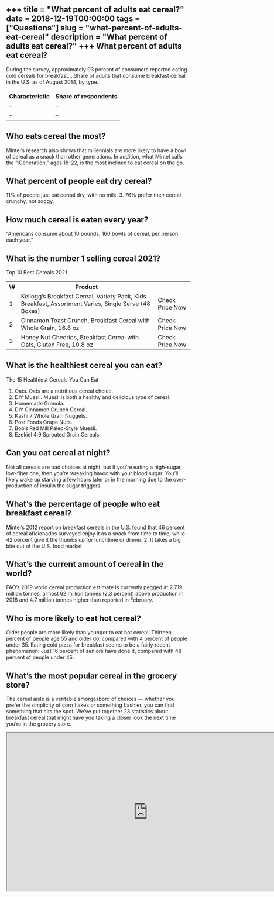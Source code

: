 +++
title = "What percent of adults eat cereal?"
date = 2018-12-19T00:00:00
tags = ["Questions"]
slug = "what-percent-of-adults-eat-cereal"
description = "What percent of adults eat cereal?"
+++
What percent of adults eat cereal?
----------------------------------

During the survey, approximately 93 percent of consumers reported eating cold cereals for breakfast….Share of adults that consume breakfast cereal in the U.S. as of August 2014, by type.

<table><tr><th>Characteristic</th><th>Share of respondents</th></tr><tr><td>–</td><td>–</td></tr><tr><td>–</td><td>–</td></tr></table>

Who eats cereal the most?
-------------------------

Mintel’s research also shows that millennials are more likely to have a bowl of cereal as a snack than other generations. In addition, what Mintel calls the “iGeneration,” ages 18-22, is the most inclined to eat cereal on the go.

What percent of people eat dry cereal?
--------------------------------------

11% of people just eat cereal dry, with no milk. 3. 76% prefer their cereal crunchy, not soggy.

How much cereal is eaten every year?
------------------------------------

“Americans consume about 10 pounds, 160 bowls of cereal, per person each year.”

What is the number 1 selling cereal 2021?
-----------------------------------------

Top 10 Best Cereals 2021

<table><tr><th>\#</th><th>Product</th><th></th></tr><tr><td>1</td><td>Kellogg’s Breakfast Cereal, Variety Pack, Kids Breakfast, Assortment Varies, Single Serve (48 Boxes)</td><td>Check Price Now</td></tr><tr><td>2</td><td>Cinnamon Toast Crunch, Breakfast Cereal with Whole Grain, 16.8 oz</td><td>Check Price Now</td></tr><tr><td>3</td><td>Honey Nut Cheerios, Breakfast Cereal with Oats, Gluten Free, 10.8 oz</td><td>Check Price Now</td></tr></table>

What is the healthiest cereal you can eat?
------------------------------------------

The 15 Healthiest Cereals You Can Eat

1. Oats. Oats are a nutritious cereal choice.
2. DIY Muesli. Muesli is both a healthy and delicious type of cereal.
3. Homemade Granola.
4. DIY Cinnamon Crunch Cereal.
5. Kashi 7 Whole Grain Nuggets.
6. Post Foods Grape Nuts.
7. Bob’s Red Mill Paleo-Style Muesli.
8. Ezekiel 4:9 Sprouted Grain Cereals.

Can you eat cereal at night?
----------------------------

Not all cereals are bad choices at night, but if you’re eating a high-sugar, low-fiber one, then you’re wreaking havoc with your blood sugar. You’ll likely wake up starving a few hours later or in the morning due to the over-production of insulin the sugar triggers.

What’s the percentage of people who eat breakfast cereal?
---------------------------------------------------------

Mintel’s 2012 report on breakfast cereals in the U.S. found that 46 percent of cereal aficionados surveyed enjoy it as a snack from time to time, while 42 percent give it the thumbs up for lunchtime or dinner. 2. It takes a big bite out of the U.S. food market

What’s the current amount of cereal in the world?
-------------------------------------------------

FAO’s 2019 world cereal production estimate is currently pegged at 2 719 million tonnes, almost 62 million tonnes (2.3 percent) above production in 2018 and 4.7 million tonnes higher than reported in February.

Who is more likely to eat hot cereal?
-------------------------------------

Older people are more likely than younger to eat hot cereal: Thirteen percent of people age 55 and older do, compared with 4 percent of people under 35. Eating cold pizza for breakfast seems to be a fairly recent phenomenon: Just 16 percent of seniors have done it, compared with 48 percent of people under 45.

What’s the most popular cereal in the grocery store?
----------------------------------------------------

The cereal aisle is a veritable smorgasbord of choices — whether you prefer the simplicity of corn flakes or something flashier, you can find something that hits the spot. We’ve put together 23 statistics about breakfast cereal that might have you taking a closer look the next time you’re in the grocery store.

<iframe allow="accelerometer; autoplay; clipboard-write; encrypted-media; gyroscope; picture-in-picture" allowfullscreen="" class="__youtube_prefs__  epyt-is-override  no-lazyload" data-no-lazy="1" data-origheight="433" data-origwidth="770" data-skipgform_ajax_framebjll="" height="433" id="_ytid_10089" loading="lazy" src="https://www.youtube.com/embed/B4cKAoipapU?enablejsapi=1&autoplay=0&cc_load_policy=0&cc_lang_pref=&iv_load_policy=1&loop=0&modestbranding=0&rel=1&fs=1&playsinline=0&autohide=2&theme=dark&color=red&controls=1&" title="YouTube player" width="770"></iframe>